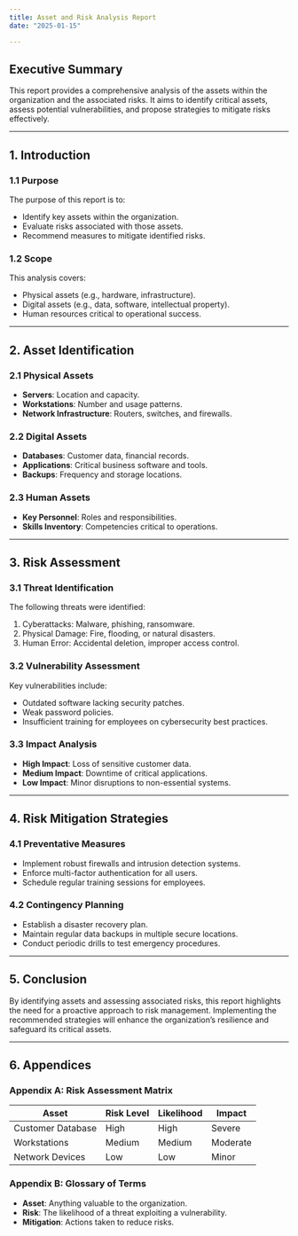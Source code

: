 ```yaml
---
title: Asset and Risk Analysis Report
date: "2025-01-15"

---
```

## Executive Summary
This report provides a comprehensive analysis of the assets within the organization and the associated risks. It aims to identify critical assets, assess potential vulnerabilities, and propose strategies to mitigate risks effectively.

---

## 1. Introduction
### 1.1 Purpose
The purpose of this report is to:
- Identify key assets within the organization.
- Evaluate risks associated with those assets.
- Recommend measures to mitigate identified risks.

### 1.2 Scope
This analysis covers:
- Physical assets (e.g., hardware, infrastructure).
- Digital assets (e.g., data, software, intellectual property).
- Human resources critical to operational success.

---

## 2. Asset Identification
### 2.1 Physical Assets
- **Servers**: Location and capacity.
- **Workstations**: Number and usage patterns.
- **Network Infrastructure**: Routers, switches, and firewalls.

### 2.2 Digital Assets
- **Databases**: Customer data, financial records.
- **Applications**: Critical business software and tools.
- **Backups**: Frequency and storage locations.

### 2.3 Human Assets
- **Key Personnel**: Roles and responsibilities.
- **Skills Inventory**: Competencies critical to operations.

---

## 3. Risk Assessment
### 3.1 Threat Identification
The following threats were identified:
1. Cyberattacks: Malware, phishing, ransomware.
2. Physical Damage: Fire, flooding, or natural disasters.
3. Human Error: Accidental deletion, improper access control.

### 3.2 Vulnerability Assessment
Key vulnerabilities include:
- Outdated software lacking security patches.
- Weak password policies.
- Insufficient training for employees on cybersecurity best practices.

### 3.3 Impact Analysis
- **High Impact**: Loss of sensitive customer data.
- **Medium Impact**: Downtime of critical applications.
- **Low Impact**: Minor disruptions to non-essential systems.

---

## 4. Risk Mitigation Strategies
### 4.1 Preventative Measures
- Implement robust firewalls and intrusion detection systems.
- Enforce multi-factor authentication for all users.
- Schedule regular training sessions for employees.

### 4.2 Contingency Planning
- Establish a disaster recovery plan.
- Maintain regular data backups in multiple secure locations.
- Conduct periodic drills to test emergency procedures.

---

## 5. Conclusion
By identifying assets and assessing associated risks, this report highlights the need for a proactive approach to risk management. Implementing the recommended strategies will enhance the organization’s resilience and safeguard its critical assets.

---

## 6. Appendices
### Appendix A: Risk Assessment Matrix
| Asset             | Risk Level | Likelihood | Impact   |
|-------------------|------------|------------|----------|
| Customer Database | High       | High       | Severe   |
| Workstations      | Medium     | Medium     | Moderate |
| Network Devices   | Low        | Low        | Minor    |

### Appendix B: Glossary of Terms
- **Asset**: Anything valuable to the organization.
- **Risk**: The likelihood of a threat exploiting a vulnerability.
- **Mitigation**: Actions taken to reduce risks.

